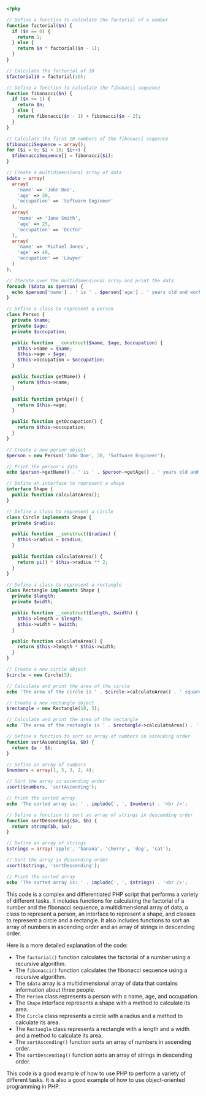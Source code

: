 ```php
<?php

// Define a function to calculate the factorial of a number
function factorial($n) {
  if ($n == 0) {
    return 1;
  } else {
    return $n * factorial($n - 1);
  }
}

// Calculate the factorial of 10
$factorial10 = factorial(10);

// Define a function to calculate the fibonacci sequence
function fibonacci($n) {
  if ($n <= 1) {
    return $n;
  } else {
    return fibonacci($n - 1) + fibonacci($n - 2);
  }
}

// Calculate the first 10 numbers of the fibonacci sequence
$fibonacciSequence = array();
for ($i = 0; $i < 10; $i++) {
  $fibonacciSequence[] = fibonacci($i);
}

// Create a multidimensional array of data
$data = array(
  array(
    'name' => 'John Doe',
    'age' => 30,
    'occupation' => 'Software Engineer'
  ),
  array(
    'name' => 'Jane Smith',
    'age' => 25,
    'occupation' => 'Doctor'
  ),
  array(
    'name' => 'Michael Jones',
    'age' => 40,
    'occupation' => 'Lawyer'
  )
);

// Iterate over the multidimensional array and print the data
foreach ($data as $person) {
  echo $person['name'] . ' is ' . $person['age'] . ' years old and works as a ' . $person['occupation'] . '.<br />';
}

// Define a class to represent a person
class Person {
  private $name;
  private $age;
  private $occupation;

  public function __construct($name, $age, $occupation) {
    $this->name = $name;
    $this->age = $age;
    $this->occupation = $occupation;
  }

  public function getName() {
    return $this->name;
  }

  public function getAge() {
    return $this->age;
  }

  public function getOccupation() {
    return $this->occupation;
  }
}

// Create a new person object
$person = new Person('John Doe', 30, 'Software Engineer');

// Print the person's data
echo $person->getName() . ' is ' . $person->getAge() . ' years old and works as a ' . $person->getOccupation() . '.<br />';

// Define an interface to represent a shape
interface Shape {
  public function calculateArea();
}

// Define a class to represent a circle
class Circle implements Shape {
  private $radius;

  public function __construct($radius) {
    $this->radius = $radius;
  }

  public function calculateArea() {
    return pi() * $this->radius ** 2;
  }
}

// Define a class to represent a rectangle
class Rectangle implements Shape {
  private $length;
  private $width;

  public function __construct($length, $width) {
    $this->length = $length;
    $this->width = $width;
  }

  public function calculateArea() {
    return $this->length * $this->width;
  }
}

// Create a new circle object
$circle = new Circle(5);

// Calculate and print the area of the circle
echo 'The area of the circle is ' . $circle->calculateArea() . ' square units.<br />';

// Create a new rectangle object
$rectangle = new Rectangle(10, 5);

// Calculate and print the area of the rectangle
echo 'The area of the rectangle is ' . $rectangle->calculateArea() . ' square units.<br />';

// Define a function to sort an array of numbers in ascending order
function sortAscending($a, $b) {
  return $a - $b;
}

// Define an array of numbers
$numbers = array(1, 5, 3, 2, 4);

// Sort the array in ascending order
usort($numbers, 'sortAscending');

// Print the sorted array
echo 'The sorted array is: ' . implode(', ', $numbers) . '<br />';

// Define a function to sort an array of strings in descending order
function sortDescending($a, $b) {
  return strcmp($b, $a);
}

// Define an array of strings
$strings = array('apple', 'banana', 'cherry', 'dog', 'cat');

// Sort the array in descending order
usort($strings, 'sortDescending');

// Print the sorted array
echo 'The sorted array is: ' . implode(', ', $strings) . '<br />';

```

This code is a complex and differentiated PHP script that performs a variety of different tasks. It includes functions for calculating the factorial of a number and the fibonacci sequence, a multidimensional array of data, a class to represent a person, an interface to represent a shape, and classes to represent a circle and a rectangle. It also includes functions to sort an array of numbers in ascending order and an array of strings in descending order.

Here is a more detailed explanation of the code:

* The `factorial()` function calculates the factorial of a number using a recursive algorithm.
* The `fibonacci()` function calculates the fibonacci sequence using a recursive algorithm.
* The `$data` array is a multidimensional array of data that contains information about three people.
* The `Person` class represents a person with a name, age, and occupation.
* The `Shape` interface represents a shape with a method to calculate its area.
* The `Circle` class represents a circle with a radius and a method to calculate its area.
* The `Rectangle` class represents a rectangle with a length and a width and a method to calculate its area.
* The `sortAscending()` function sorts an array of numbers in ascending order.
* The `sortDescending()` function sorts an array of strings in descending order.

This code is a good example of how to use PHP to perform a variety of different tasks. It is also a good example of how to use object-oriented programming in PHP.